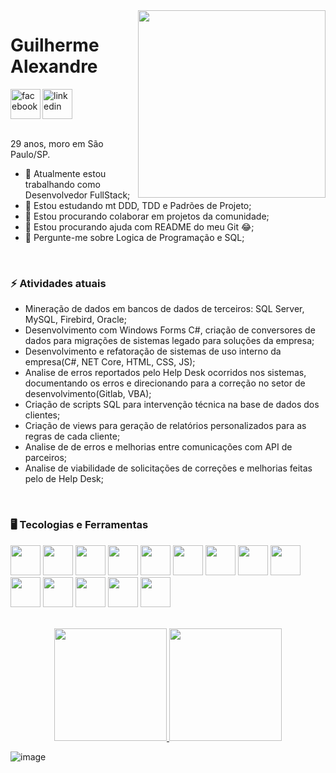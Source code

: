 
<img align="right" width="300px" src="https://camo.githubusercontent.com/7ff31bf674c5358f243c50ad2d3709af50a98c28e1f478dcc898309b973a4099/68747470733a2f2f73757065722e616272696c2e636f6d2e62722f77702d636f6e74656e742f75706c6f6164732f323031362f30392f73757065725f696d676761746f5f6469676974616e646f5f302e676966">
<div dsplay="inline-block">
 <h1 align="left">Guilherme Alexandre</h1>
 <a target="_blank" href="https://www.facebook.com/guilherme.alexandre.5/">
    <img align="left" width="48px" src="https://cdn.jsdelivr.net/gh/devicons/devicon/icons/facebook/facebook-original.svg" alt="facebook" style="vertical-align:top;">
  </a> 
  <a target="_blank" href="https://www.linkedin.com/in/guilherme-alexandre-34b565168/">
    <img width="48px" src="https://cdn.jsdelivr.net/gh/devicons/devicon/icons/linkedin/linkedin-original.svg" alt="linkedin" style="vertical-align:top;">
  </a>
</div>

<br />

29 anos, moro em São Paulo/SP.

- 🔭 Atualmente estou trabalhando como Desenvolvedor FullStack;
- 🌱 Estou estudando mt DDD, TDD e Padrões de Projeto;
- 👯 Estou procurando colaborar em projetos da comunidade;
- 🤔 Estou procurando ajuda com README do meu Git 😂;
- 💬 Pergunte-me sobre Logica de Programação e SQL;

<br />

### ⚡ Atividades atuais

- Mineração de dados em bancos de dados de terceiros: SQL Server, MySQL, Firebird, Oracle; 
- Desenvolvimento com Windows Forms C#, criação de conversores de dados para migrações de sistemas legado para soluções da empresa;
- Desenvolvimento e refatoração de sistemas de uso interno da empresa(C#, NET Core, HTML, CSS, JS);
- Analise de erros reportados pelo Help Desk ocorridos nos sistemas, documentando os erros e direcionando para a correção no setor de desenvolvimento(Gitlab, VBA); 
- Criação de scripts SQL para intervenção técnica na base de dados dos clientes;
- Criação de views para geração de relatórios personalizados para as regras de cada cliente;
- Analise de de erros e melhorias entre comunicações com API de parceiros;
- Analise de viabilidade de solicitações de correções e melhorias feitas pelo de Help Desk; 

<br />

### 🖥️ Tecologias e Ferramentas

<section style>
  <img height="48" src="https://cdn.jsdelivr.net/gh/devicons/devicon/icons/csharp/csharp-original.svg" />
  <img height="48" src="https://cdn.jsdelivr.net/gh/devicons/devicon/icons/dotnetcore/dotnetcore-original.svg" />
  <img height="48" src="https://img.icons8.com/color/48/000000/microsoft-sql-server.png" />
  <img height="48" src="https://cdn.jsdelivr.net/gh/devicons/devicon/icons/mysql/mysql-original.svg" />
  <img height="48" src="https://cdn.jsdelivr.net/gh/devicons/devicon/icons/postgresql/postgresql-original.svg" />
  <img height="48" src="https://cdn.jsdelivr.net/gh/devicons/devicon/icons/react/react-original.svg" />
  <img height="48" src="https://cdn.jsdelivr.net/gh/devicons/devicon/icons/sass/sass-original.svg" />        
  <img height="48" src="https://cdn.jsdelivr.net/gh/devicons/devicon/icons/html5/html5-original.svg" />
  <img height="48" src="https://cdn.jsdelivr.net/gh/devicons/devicon/icons/javascript/javascript-original.svg" />
  <img height="48" src="https://cdn.jsdelivr.net/gh/devicons/devicon/icons/css3/css3-original.svg" />
  <img height="48" src="https://cdn.jsdelivr.net/gh/devicons/devicon/icons/nodejs/nodejs-original.svg" />
  <img height="48" src="https://cdn.jsdelivr.net/gh/devicons/devicon/icons/materialui/materialui-original.svg" />
  <img height="48" src="https://cdn.jsdelivr.net/gh/devicons/devicon/icons/typescript/typescript-original.svg" />
  <img height="48" src="https://cdn.jsdelivr.net/gh/devicons/devicon/icons/git/git-original.svg" />
          
</section> 
        
 <br />
 
<p align="center">
 <a href="https://github.com/guialexandree">
   <img height="180em" src="https://github-readme-stats-eight-theta.vercel.app/api?username=guialexandree&show_icons=true&theme=algolia&include_all_commits=true&count_private=true"/> 
   <img height="180em" src="https://github-readme-stats-eight-theta.vercel.app/api/top-langs/?username=guialexandree&layout=compact&langs_count=8&theme=algolia&include_all_commits=true&count_private=true"/>
 </a>
 
 ![image](https://raw.githubusercontent.com/GustavoMachado22/GustavoMachado22/output/github-contribution-grid-snake.svg)
 
</p>



    
<!--
**guialexandree/guialexandree** is a ✨ _special_ ✨ repository because its `README.md` (this file) appears on your GitHub profile.

Here are some ideas to get you started:

- 🔭 I’m currently working on ...
- 🌱 I’m currently learning ...
- 👯 I’m looking to collaborate on ...
- 🤔 I’m looking for help with ...
- 💬 Ask me about ...
- 📫 How to reach me: ...
- 😄 Pronouns: ...
- ⚡ Fun fact: ...
-->
